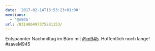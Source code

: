 ```yaml
---
date: '2017-02-14T13:53:23+01:00'
mentions:
  - '@m945'
url: /831486497375281153/
---
```

Entspannter Nachmittag im Büro mit [@m945](https://twitter.com/@m945). Hoffentlich noch lange! #saveM945
